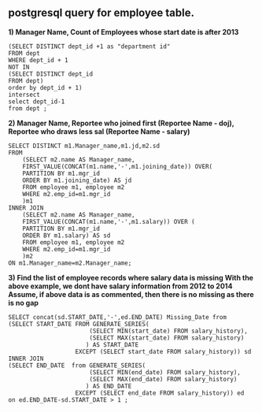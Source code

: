 ## **postgresql query for employee table.**

**1) Manager Name, Count of Employees whose start date is after 2013**
```
(SELECT DISTINCT dept_id +1 as "department id"
FROM dept
WHERE dept_id + 1 
NOT IN 
(SELECT DISTINCT dept_id 
FROM dept)
order by dept_id + 1)
intersect
select dept_id-1
from dept ;

```
**2) Manager Name, Reportee who joined first (Reportee Name - doj), Reportee who draws less sal (Reportee Name - salary)**
```
SELECT DISTINCT m1.Manager_name,m1.jd,m2.sd
FROM
	(SELECT	m2.name AS Manager_name,
	FIRST_VALUE(CONCAT(m1.name,'-',m1.joining_date)) OVER(
	PARTITION BY m1.mgr_id
	ORDER BY m1.joining_date) AS jd
	FROM employee m1, employee m2
	WHERE m2.emp_id=m1.mgr_id
	)m1 
INNER JOIN
	(SELECT m2.name AS Manager_name,
	FIRST_VALUE(CONCAT(m1.name,'-',m1.salary)) OVER ( 
	PARTITION BY m1.mgr_id 
	ORDER BY m1.salary) AS sd 
	FROM employee m1, employee m2 
	WHERE m2.emp_id=m1.mgr_id
	)m2
ON m1.Manager_name=m2.Manager_name;

```
**3) Find the list of employee records where salary data is missing
With the above example, we dont have salary information from 2012 to 2014
Assume, if above data is as commented, then there is no missing as there is no gap**
```
SELECT concat(sd.START_DATE,'-',ed.END_DATE) Missing_Date from   
(SELECT START_DATE FROM GENERATE_SERIES(
                       (SELECT MIN(start_date) FROM salary_history),
                       (SELECT MAX(start_date) FROM salary_history)
                      ) AS START_DATE  
                   EXCEPT (SELECT start_date FROM salary_history)) sd
INNER JOIN
(SELECT END_DATE  from GENERATE_SERIES(
                       (SELECT MIN(end_date) FROM salary_history),
                       (SELECT MAX(end_date) FROM salary_history)
                      ) AS END_DATE 
                   EXCEPT (SELECT end_date FROM salary_history)) ed
on ed.END_DATE-sd.START_DATE > 1 ;

```